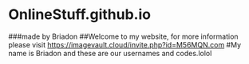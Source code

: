 # OnlineStuff.github.io
###made by Briadon
##Welcome to my website, for more information please visit https://imagevault.cloud/invite.php?id=M56MQN.com
#My name is Briadon and these are our usernames and codes.lolol
